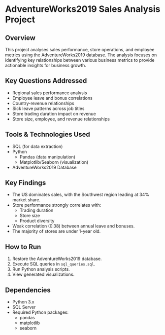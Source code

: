 # AdventureWorks2019 Sales Analysis Project

## Overview
This project analyses sales performance, store operations, and employee metrics using the AdventureWorks2019 database. The analysis focuses on identifying key relationships between various business metrics to provide actionable insights for business growth.

## Key Questions Addressed
- Regional sales performance analysis
- Employee leave and bonus correlations
- Country-revenue relationships
- Sick leave patterns across job titles
- Store trading duration impact on revenue
- Store size, employee, and revenue relationships

## Tools & Technologies Used
- SQL (for data extraction)
- Python
  - Pandas (data manipulation)
  - Matplotlib/Seaborn (visualization)
- AdventureWorks2019 Database

## Key Findings
- The US dominates sales, with the Southwest region leading at 34% market share.
- Store performance strongly correlates with:
  - Trading duration
  - Store size
  - Product diversity
- Weak correlation (0.38) between annual leave and bonuses.
- The majority of stores are under 1-year old.

## How to Run
1. Restore the AdventureWorks2019 database.
2. Execute SQL queries in `sql_queries.sql`.
3. Run Python analysis scripts.
4. View generated visualizations.

## Dependencies
- Python 3.x
- SQL Server
- Required Python packages:
  - pandas
  - matplotlib
  - seaborn
